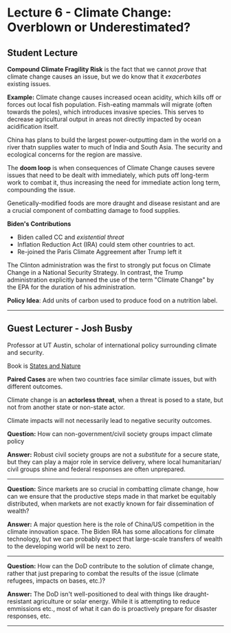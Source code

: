 # Lecture 6 - Climate Change: Overblown or Underestimated?

## Student Lecture
**Compound Climate Fragility Risk** is the fact that we cannot *prove* that 
climate change causes an issue, but we do know that it *exacerbates* existing
issues.

**Example:** Climate change causes increased ocean acidity, which kills off or
forces out local fish population. Fish-eating mammals will migrate (often
towards the poles), which introduces invasive species. This serves to decrease
agricultural output in areas not directly impacted by ocean acidification itself.

China has plans to build the largest power-outputting dam in the world on a
river thatn supplies water to much of India and South Asia. The security and
ecological concerns for the region are massive.

The **doom loop** is when consequences of Climate Change causes severe issues that
need to be dealt with immediately, which puts off long-term work to combat it,
thus increasing the need for immediate action long term, compounding the issue.

Genetically-modified foods are more draught and disease resistant and are a
crucial component of combatting damage to food supplies.

**Biden's Contributions**
- Biden called CC and *existential threat* 
- Inflation Reduction Act (IRA) could stem other countries to act.
- Re-joined the Paris Climate Aggreement after Trump left it

The Clinton administration was the first to strongly put focus on Climate Change
in a National Security Strategy. In contrast, the Trump administration explicitly
banned the use of the term "Climate Change" by the EPA for the duration of his
administration.

**Policy Idea**: Add units of carbon used to produce food on a nutrition label.

---

## Guest Lecturer - Josh Busby
Professor at UT Austin, scholar of international policy surrounding climate and
security.

Book is [States and Nature](https://www.cambridge.org/core/books/states-and-nature/898ABA2AA3E3874AF3B57A1D887421C0) 

**Paired Cases** are when two countries face similar climate issues, but with 
different outcomes.

Climate change is an **actorless threat**, when a threat is posed to a state, but
not from another state or non-state actor.

Climate impacts will not necessarily lead to negative security outcomes.

**Question:** How can non-government/civil society groups impact climate policy

**Answer:** Robust civil society groups are not a *substitute* for a secure state,
but they can play a major role in service delivery, where local humanitarian/
civil groups shine and federal responses are often unprepared.

---

**Question:** Since markets are so crucial in combatting climate change, how can
we ensure that the productive steps made in that market be equitably distributed,
when markets are not exactly known for fair dissemination of wealth?

**Answer:** A major question here is the role of China/US competition in the
climate innovation space. The Biden IRA has some allocations for climate
technology, but we can probably expect that large-scale transfers of wealth to the
developing world will be next to zero.

---

**Question:** How can the DoD contribute to the solution of climate change, rather
that just preparing to combat the results of the issue (climate refugees, 
impacts on bases, etc.)?

**Answer:** The DoD isn't well-positioned to deal with things like draught-
resistant agriculture or solar energy. While it is attempting to reduce emmissions
etc., most of what it can do is proactively prepare for disaster responses, etc.

---

